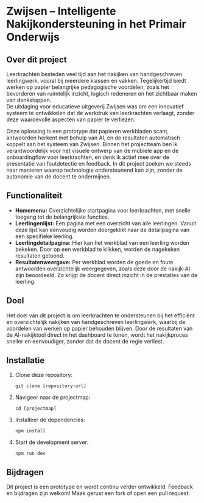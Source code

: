 # Zwijsen – Intelligente Nakijkondersteuning in het Primair Onderwijs

## Over dit project

Leerkrachten besteden veel tijd aan het nakijken van handgeschreven leerlingwerk, vooral bij meerdere klassen en vakken. Tegelijkertijd biedt werken op papier belangrijke pedagogische voordelen, zoals het bevorderen van ruimtelijk inzicht, logisch redeneren en het zichtbaar maken van denkstappen.  
De uitdaging voor educatieve uitgeverij Zwijsen was om een innovatief systeem te ontwikkelen dat de werkdruk van leerkrachten verlaagt, zonder deze waardevolle aspecten van papier te verliezen.

Onze oplossing is een prototype dat papieren werkbladen scant, antwoorden herkent met behulp van AI, en de resultaten automatisch koppelt aan het systeem van Zwijsen. Binnen het projectteam ben ik verantwoordelijk voor het visuele ontwerp van de mobiele app en de onboardingflow voor leerkrachten, en denk ik actief mee over de presentatie van foutdetectie en feedback. In dit project zoeken we steeds naar manieren waarop technologie ondersteunend kan zijn, zonder de autonomie van de docent te ondermijnen.

## Functionaliteit

- **Homemenu:** Overzichtelijke startpagina voor leerkrachten, met snelle toegang tot de belangrijkste functies.
- **Leerlingenlijst:** Een pagina met een overzicht van alle leerlingen. Vanuit deze lijst kan eenvoudig worden doorgeklikt naar de detailpagina van een specifieke leerling.
- **Leerlingdetailpagina:** Hier kan het werkblad van een leerling worden bekeken. Door op een werkblad te klikken, worden de nagekeken resultaten getoond.
- **Resultatenweergave:** Per werkblad worden de goede en foute antwoorden overzichtelijk weergegeven, zoals deze door de nakijk-AI zijn beoordeeld. Zo krijgt de docent direct inzicht in de prestaties van de leerling.

## Doel

Het doel van dit project is om leerkrachten te ondersteunen bij het efficiënt en overzichtelijk nakijken van handgeschreven leerlingwerk, waarbij de voordelen van werken op papier behouden blijven. Door de resultaten van de AI-nakijktool direct in het dashboard te tonen, wordt het nakijkproces sneller en eenvoudiger, zonder dat de docent de regie verliest.

## Installatie

1. Clone deze repository:
    ```
    git clone [repository-url]
    ```
2. Navigeer naar de projectmap:
    ```
    cd [projectmap]
    ```
3. Installeer de dependencies:
    ```
    npm install
    ```
4. Start de development server:
    ```
    npm run dev
    ```

## Bijdragen

Dit project is een prototype en wordt continu verder ontwikkeld. Feedback en bijdragen zijn welkom! Maak gerust een fork of open een pull request.

